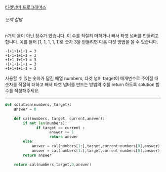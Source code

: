 [타겟넘버 프로그래머스](https://programmers.co.kr/learn/courses/30/lessons/43165)

###### 문제 설명

n개의 음이 아닌 정수가 있습니다. 이 수를 적절히 더하거나 빼서 타겟 넘버를 만들려고 합니다. 예를 들어 [1, 1, 1, 1, 1]로 숫자 3을 만들려면 다음 다섯 방법을 쓸 수 있습니다.

```
-1+1+1+1+1 = 3
+1-1+1+1+1 = 3
+1+1-1+1+1 = 3
+1+1+1-1+1 = 3
+1+1+1+1-1 = 3
```

사용할 수 있는 숫자가 담긴 배열 numbers, 타겟 넘버 target이 매개변수로 주어질 때 숫자를 적절히 더하고 빼서 타겟 넘버를 만드는 방법의 수를 return 하도록 solution 함수를 작성해주세요.



------



```python
def solution(numbers, target):
    answer = 0
    
    def cal(numbers, target, current,answer):
        if not len(numbers):
              if target == current :
                    answer += 1
                    return answer
        else:
            answer = cal(numbers[1:],target,current+numbers[0],answer)
            answer = cal(numbers[1:],target,current-numbers[0],answer)
        return answer
    
    return cal(numbers,target,0,answer)
```

